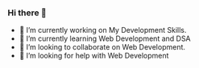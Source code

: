 ### Hi there 👋


- 🔭 I’m currently working on My Development Skills.
- 🌱 I’m currently learning Web Development and DSA
- 👯 I’m looking to collaborate on Web Development.
- 🤔 I’m looking for help with Web Development
<!-- - 💬 Ask me about ...
- 📫 How to reach me:
- 😄 Pronouns: ...
- ⚡ Fun fact: ...
 -->
